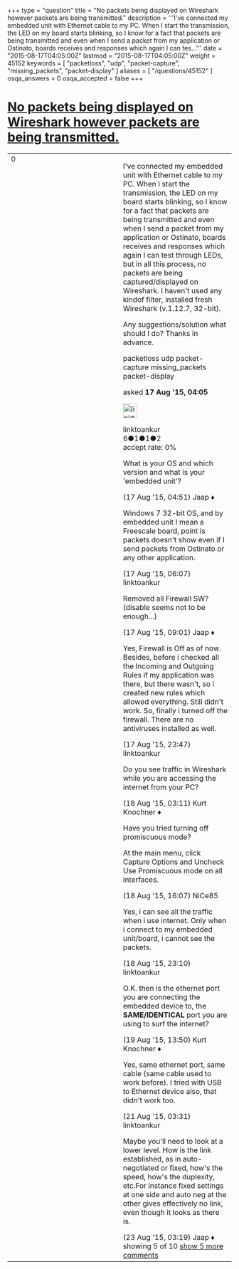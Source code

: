 +++
type = "question"
title = "No packets being displayed on Wireshark however packets are being transmitted."
description = '''I&#x27;ve connected my embedded unit with Ethernet cable to my PC. When I start the transmission, the LED on my board starts blinking, so I know for a fact that packets are being transmitted and even when I send a packet from my application or Ostinato, boards receives and responses which again I can tes...'''
date = "2015-08-17T04:05:00Z"
lastmod = "2015-08-17T04:05:00Z"
weight = 45152
keywords = [ "packetloss", "udp", "packet-capture", "missing_packets", "packet-display" ]
aliases = [ "/questions/45152" ]
osqa_answers = 0
osqa_accepted = false
+++

<div class="headNormal">

# [No packets being displayed on Wireshark however packets are being transmitted.](/questions/45152/no-packets-being-displayed-on-wireshark-however-packets-are-being-transmitted)

</div>

<div id="main-body">

<div id="askform">

<table id="question-table" style="width:100%;"><colgroup><col style="width: 50%" /><col style="width: 50%" /></colgroup><tbody><tr class="odd"><td style="width: 30px; vertical-align: top"><div class="vote-buttons"><div id="post-45152-score" class="post-score" title="current number of votes">0</div><div id="favorite-count" class="favorite-count"></div></div></td><td><div id="item-right"><div class="question-body"><p>I've connected my embedded unit with Ethernet cable to my PC. When I start the transmission, the LED on my board starts blinking, so I know for a fact that packets are being transmitted and even when I send a packet from my application or Ostinato, boards receives and responses which again I can test through LEDs, but in all this process, no packets are being captured/displayed on Wireshark. I haven't used any kindof filter, installed fresh Wireshark (v.1.12.7, 32-bit).</p><p>Any suggestions/solution what should I do? Thanks in advance.</p></div><div id="question-tags" class="tags-container tags">packetloss udp packet-capture missing_packets packet-display</div><div id="question-controls" class="post-controls"></div><div class="post-update-info-container"><div class="post-update-info post-update-info-user"><p>asked <strong>17 Aug '15, 04:05</strong></p><img src="https://secure.gravatar.com/avatar/781be6c393350eba0e3e42cda2451eca?s=32&amp;d=identicon&amp;r=g" class="gravatar" width="32" height="32" alt="linktoankur&#39;s gravatar image" /><p>linktoankur<br />
<span class="score" title="6 reputation points">6</span><span title="1 badges"><span class="badge1">●</span><span class="badgecount">1</span></span><span title="1 badges"><span class="silver">●</span><span class="badgecount">1</span></span><span title="2 badges"><span class="bronze">●</span><span class="badgecount">2</span></span><br />
<span class="accept_rate" title="Rate of the user&#39;s accepted answers">accept rate:</span> <span title="linktoankur has no accepted answers">0%</span></p></div></div><div id="comments-container-45152" class="comments-container"><span id="45155"></span><div id="comment-45155" class="comment"><div id="post-45155-score" class="comment-score"></div><div class="comment-text"><p>What is your OS and which version and what is your 'embedded unit'?</p></div><div id="comment-45155-info" class="comment-info"><span class="comment-age">(17 Aug '15, 04:51)</span> Jaap ♦</div></div><span id="45157"></span><div id="comment-45157" class="comment"><div id="post-45157-score" class="comment-score"></div><div class="comment-text"><p>Windows 7 32-bit OS, and by embedded unit I mean a Freescale board, point is packets doesn't show even if I send packets from Ostinato or any other application.</p></div><div id="comment-45157-info" class="comment-info"><span class="comment-age">(17 Aug '15, 06:07)</span> linktoankur</div></div><span id="45159"></span><div id="comment-45159" class="comment"><div id="post-45159-score" class="comment-score"></div><div class="comment-text"><p>Removed all Firewall SW? (disable seems not to be enough...)</p></div><div id="comment-45159-info" class="comment-info"><span class="comment-age">(17 Aug '15, 09:01)</span> Jaap ♦</div></div><span id="45186"></span><div id="comment-45186" class="comment"><div id="post-45186-score" class="comment-score"></div><div class="comment-text"><p>Yes, Firewall is Off as of now. Besides, before i checked all the Incoming and Outgoing Rules if my application was there, but there wasn't, so i created new rules which allowed everything. Still didn't work. So, finally i turned off the firewall. There are no antiviruses installed as well.</p></div><div id="comment-45186-info" class="comment-info"><span class="comment-age">(17 Aug '15, 23:47)</span> linktoankur</div></div><span id="45191"></span><div id="comment-45191" class="comment"><div id="post-45191-score" class="comment-score"></div><div class="comment-text"><p>Do you see traffic in Wireshark while you are accessing the internet from your PC?</p></div><div id="comment-45191-info" class="comment-info"><span class="comment-age">(18 Aug '15, 03:11)</span> Kurt Knochner ♦</div></div><span id="45219"></span><div id="comment-45219" class="comment not_top_scorer"><div id="post-45219-score" class="comment-score"></div><div class="comment-text"><p>Have you tried turning off promiscuous mode?</p><p>At the main menu, click Capture Options and Uncheck Use Promiscuous mode on all interfaces.</p></div><div id="comment-45219-info" class="comment-info"><span class="comment-age">(18 Aug '15, 16:07)</span> NiCe85</div></div><span id="45227"></span><div id="comment-45227" class="comment not_top_scorer"><div id="post-45227-score" class="comment-score"></div><div class="comment-text"><p>Yes, i can see all the traffic when i use internet. Only when i connect to my embedded unit/board, i cannot see the packets.</p></div><div id="comment-45227-info" class="comment-info"><span class="comment-age">(18 Aug '15, 23:10)</span> linktoankur</div></div><span id="45249"></span><div id="comment-45249" class="comment not_top_scorer"><div id="post-45249-score" class="comment-score"></div><div class="comment-text"><p>O.K. then is the ethernet port you are connecting the embedded device to, the <strong>SAME/IDENTICAL</strong> port you are using to surf the internet?</p></div><div id="comment-45249-info" class="comment-info"><span class="comment-age">(19 Aug '15, 13:50)</span> Kurt Knochner ♦</div></div><span id="45292"></span><div id="comment-45292" class="comment not_top_scorer"><div id="post-45292-score" class="comment-score"></div><div class="comment-text"><p>Yes, same ethernet port, same cable (same cable used to work before). I tried with USB to Ethernet device also, that didn't work too.</p></div><div id="comment-45292-info" class="comment-info"><span class="comment-age">(21 Aug '15, 03:31)</span> linktoankur</div></div><span id="45316"></span><div id="comment-45316" class="comment not_top_scorer"><div id="post-45316-score" class="comment-score"></div><div class="comment-text"><p>Maybe you'll need to look at a lower level. How is the link established, as in auto-negotiated or fixed, how's the speed, how's the duplexity, etc.For instance fixed settings at one side and auto neg at the other gives effectively no link, even though it looks as there is.</p></div><div id="comment-45316-info" class="comment-info"><span class="comment-age">(23 Aug '15, 03:19)</span> Jaap ♦</div></div></div><div id="comment-tools-45152" class="comment-tools"><span class="comments-showing"> showing 5 of 10 </span> <a href="#" class="show-all-comments-link">show 5 more comments</a></div><div class="clear"></div><div id="comment-45152-form-container" class="comment-form-container"></div><div class="clear"></div></div></td></tr></tbody></table>

</div>

</div>

